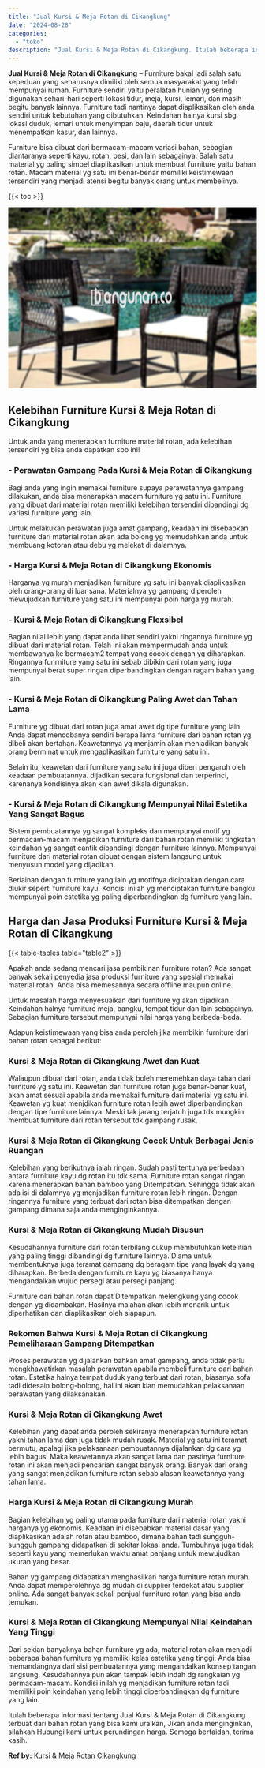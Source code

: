 ```yaml
---
title: "Jual Kursi & Meja Rotan di Cikangkung"
date: "2024-08-28"
categories: 
  - "toko"
description: "Jual Kursi & Meja Rotan di Cikangkung. Itulah beberapa informasi tentang Jual Kursi & Meja Rotan di Cikangkung terbuat dari bahan rotan yang bisa kami uraika..."
---
```


**Jual Kursi & Meja Rotan di Cikangkung** – Furniture bakal jadi salah satu keperluan yang seharusnya dimiliki oleh semua masyarakat yang telah mempunyai rumah. Furniture sendiri yaitu peralatan hunian yg sering digunakan sehari-hari seperti lokasi tidur, meja, kursi, lemari, dan masih begitu banyak lainnya. Furniture tadi nantinya dapat diaplikasikan oleh anda sendiri untuk kebutuhan yang dibutuhkan. Keindahan halnya kursi sbg lokasi duduk, lemari untuk menyimpan baju, daerah tidur untuk menempatkan kasur, dan lainnya.

Furniture bisa dibuat dari bermacam-macam variasi bahan, sebagian diantaranya seperti kayu, rotan, besi, dan lain sebagainya. Salah satu material yg paling simpel diaplikasikan untuk membuat furniture yaitu bahan rotan. Macam material yg satu ini benar-benar memiliki keistimewaan tersendiri yang menjadi atensi begitu banyak orang untuk membelinya.

{{< toc >}}

![Jual Kursi & Meja Rotan di Cikangkung](/images/kursi-meja-rotan-murah33.png)

## Kelebihan Furniture Kursi & Meja Rotan di Cikangkung

Untuk anda yang menerapkan furniture material rotan, ada kelebihan tersendiri yg bisa anda dapatkan sbb ini!

### \- Perawatan Gampang Pada Kursi & Meja Rotan di Cikangkung

Bagi anda yang ingin memakai furniture supaya perawatannya gampang dilakukan, anda bisa menerapkan macam furniture yg satu ini. Furniture yang dibuat dari material rotan memiliki kelebihan tersendiri dibandingi dg variasi furniture yang lain.

Untuk melakukan perawatan juga amat gampang, keadaan ini disebabkan furniture dari material rotan akan ada bolong yg memudahkan anda untuk membuang kotoran atau debu yg melekat di dalamnya.

### \- Harga Kursi & Meja Rotan di Cikangkung Ekonomis

Harganya yg murah menjadikan furniture yg satu ini banyak diaplikasikan oleh orang-orang di luar sana. Materialnya yg gampang diperoleh mewujudkan furniture yang satu ini mempunyai poin harga yg murah.

### \- Kursi & Meja Rotan di Cikangkung Flexsibel

Bagian nilai lebih yang dapat anda lihat sendiri yakni ringannya furniture yg dibuat dari material rotan. Telah ini akan mempermudah anda untuk membawanya ke bermacam2 tempat yang cocok dengan yg diharapkan. Ringannya funrniture yang satu ini sebab dibikin dari rotan yang juga mempunyai berat super ringan diperbandingkan dengan ragam bahan yang lain.

### \- Kursi & Meja Rotan di Cikangkung Paling Awet dan Tahan Lama

Furniture yg dibuat dari rotan juga amat awet dg tipe furniture yang lain. Anda dapat mencobanya sendiri berapa lama furniture dari bahan rotan yg dibeli akan bertahan. Keawetannya yg menjamin akan menjadikan banyak orang berminat untuk mengaplikasikan furniture yang satu ini.

Selain itu, keawetan dari furniture yang satu ini juga diberi pengaruh oleh keadaan pembuatannya. dijadikan secara fungsional dan terperinci, karenanya kondisinya akan kian awet dikala digunakan.

### \- Kursi & Meja Rotan di Cikangkung Mempunyai Nilai Estetika Yang Sangat Bagus

Sistem pembuatannya yg sangat kompleks dan mempunyai motif yg bermacam-macam menjadikan furniture dari bahan rotan memiliki tingkatan keindahan yg sangat cantik dibandingi dengan furniture lainnya. Mempunyai furniture dari material rotan dibuat dengan sistem langsung untuk menyusun model yang dijadikan.

Berlainan dengan furniture yang lain yg motifnya diciptakan dengan cara diukir seperti furniture kayu. Kondisi inilah yg menciptakan furniture bangku mempunyai poin estetika yg paling diperbandingkan dg furniture yang lain.

## Harga dan Jasa Produksi Furniture Kursi & Meja Rotan di Cikangkung

{{< table-tables table="table2" >}}

Apakah anda sedang mencari jasa pembikinan furniture rotan? Ada sangat banyak sekali penyedia jasa produksi furniture yang spesial memakai material rotan. Anda bisa memesannya secara offline maupun online.

Untuk masalah harga menyesuaikan dari furniture yg akan dijadikan. Keindahan halnya furniture meja, bangku, tempat tidur dan lain sebagainya. Sebagian furniture tersebut mempunyai nilai harga yang berbeda-beda.

Adapun keistimewaan yang bisa anda peroleh jika membikin furniture dari bahan rotan sebagai berikut:

### Kursi & Meja Rotan di Cikangkung Awet dan Kuat

Walaupun dibuat dari rotan, anda tidak boleh meremehkan daya tahan dari furniture yg satu ini. Keawetan dari furniture rotan juga benar-benar kuat, akan amat sesuai apabila anda memakai furniture dari material yg satu ini. Keawetan yg kuat menjdikan furniture rotan lebih awet diperbandingkan dengan tipe furniture lainnya. Meski tak jarang terjatuh juga tdk mungkin membuat furniture dari rotan tersebut tdk gampang rusak.

### Kursi & Meja Rotan di Cikangkung Cocok Untuk Berbagai Jenis Ruangan

Kelebihan yang berikutnya ialah ringan. Sudah pasti tentunya perbedaan antara furniture kayu dg rotan itu tdk sama. Furniture rotan sangat ringan karena menerapkan bahan bamboo yang Ditempatkan. Sehingga tidak akan ada isi di dalamnya yg menjadikan furniture rotan lebih ringan. Dengan ringannya furniture yang terbuat dari rotan bisa ditempatkan dengan gampang dimana saja anda menginginkannya.

### Kursi & Meja Rotan di Cikangkung Mudah Disusun

Kesudahannya furniture dari rotan terbilang cukup membutuhkan ketelitian yang paling tinggi dibandingi dg furniture lainnya. Diama untuk membentuknya juga teramat gampang dg beragam tipe yang layak dg yang diharapkan. Berbeda dengan furniture kayu yg biasanya hanya mengandalkan wujud persegi atau persegi panjang.

Furniture dari bahan rotan dapat Ditempatkan melengkung yang cocok dengan yg didambakan. Hasilnya malahan akan lebih menarik untuk diperhatikan dan diaplikasikan oleh siapapun.

### Rekomen Bahwa Kursi & Meja Rotan di Cikangkung Pemeliharaan Gampang Ditempatkan

Proses perawatan yg dijalankan bahkan amat gampang, anda tidak perlu mengkhawatirkan masalah perawatan apabila membeli furniture dari bahan rotan. Estetika halnya tempat duduk yang terbuat dari rotan, biasanya sofa tadi didesain bolong-bolong, hal ini akan kian memudahkan pelaksanaan perawatan yang dilaksanakan.

### Kursi & Meja Rotan di Cikangkung Awet

Kelebihan yang dapat anda peroleh sekiranya menerapkan furniture rotan yakni tahan lama dan juga tidak mudah rusak. Material yg satu ini teramat bermutu, apalagi jika pelaksanaan pembuatannya dijalankan dg cara yg lebih bagus. Maka keawetannya akan sangat lama dan pastinya furniture rotan ini akan menjadi pencarian sangat banyak orang. Banyak dari orang yang sangat menjadikan furniture rotan sebab alasan keawetannya yang tahan lama.

### Harga Kursi & Meja Rotan di Cikangkung Murah

Bagian kelebihan yg paling utama pada furniture dari material rotan yakni harganya yg ekonomis. Keadaan ini disebabkan material dasar yang diaplikasikan adalah rotan atau bamboo, dimana bahan tadi sungguh-sungguh gampang didapatkan di sekitar lokasi anda. Tumbuhnya juga tidak seperti kayu yang memerlukan waktu amat panjang untuk mewujudkan ukuran yang besar.

Bahan yg gampang didapatkan menghasilkan harga furniture rotan murah. Anda dapat memperolehnya dg mudah di supplier terdekat atau supplier online. Ada sangat banyak sekali penjual furniture rotan yang bisa anda temukan.

### Kursi & Meja Rotan di Cikangkung Mempunyai Nilai Keindahan Yang Tinggi

Dari sekian banyaknya bahan furniture yg ada, material rotan akan menjadi beberapa bahan furniture yg memiliki kelas estetika yang tinggi. Anda bisa memandangnya dari sisi pembuatannya yang mengandalkan konsep tangan langsung. Kesudahannya pun akan tampak lebih indah dg rangkaian yg bermacam-macam. Kondisi inilah yg menjadikan furniture rotan tadi memiliki poin keindahan yang lebih tinggi diperbandingkan dg furniture yang lain.

Itulah beberapa informasi tentang Jual Kursi & Meja Rotan di Cikangkung terbuat dari bahan rotan yang bisa kami uraikan, Jikan anda menginginkan, silahkan Hubungi kami untuk perundingan harga. Semoga berfaidah, terima kasih.

**Ref by:** [Kursi & Meja Rotan Cikangkung](https://id.wikipedia.org/wiki/Kursi)
